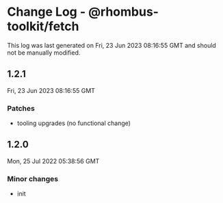 # Change Log - @rhombus-toolkit/fetch

This log was last generated on Fri, 23 Jun 2023 08:16:55 GMT and should not be manually modified.

## 1.2.1
Fri, 23 Jun 2023 08:16:55 GMT

### Patches

- tooling upgrades (no functional change)

## 1.2.0
Mon, 25 Jul 2022 05:38:56 GMT

### Minor changes

- init

